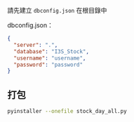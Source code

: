 請先建立 `dbconfig.json` 在根目錄中

dbconfig.json：
```json
{
  "server": ".",
  "database": "I3S_Stock",
  "username": "username",
  "password": "password"
}
```

## 打包

```sh
pyinstaller --onefile stock_day_all.py
```
